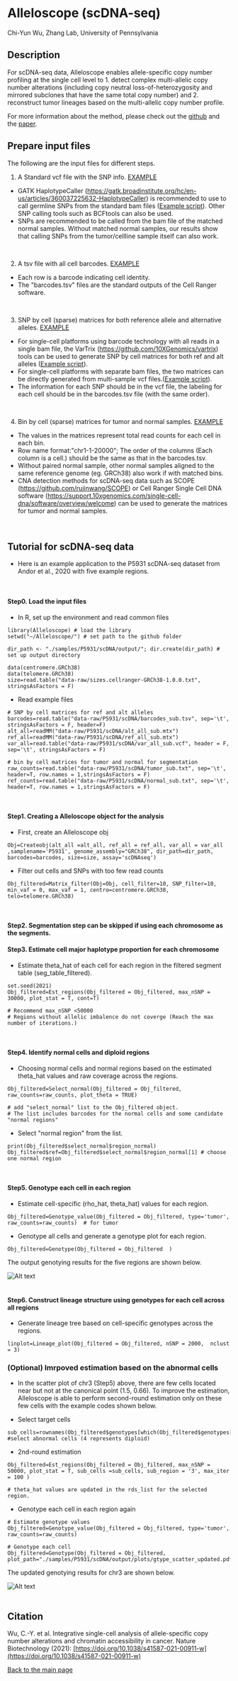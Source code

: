 Alleloscope (scDNA-seq)
================
Chi-Yun Wu, Zhang Lab, University of Pennsylvania

## Description
For scDNA-seq data, Alleloscope enables allele-specific copy number profiling at the single cell level to 1. detect complex multi-allelic copy number alterations (including copy neutral loss-of-heterozygosity and mirrored subclones that have the same total copy number) and 2. reconstruct tumor lineages based on the multi-allelic copy number profile.

For more information about the method, please check out the [github](https://github.com/seasoncloud/Alleloscope) and the [paper](https://doi.org/10.1038/s41587-021-00911-w).
<br/>

## Prepare input files
The following are the input files for different steps.

1. A Standard vcf file with the SNP info. [EXAMPLE](https://github.com/seasoncloud/Alleloscope/blob/main/data-raw/SNU601/scDNA/var_all_sub.vcf)
* GATK HaplotypeCaller (https://gatk.broadinstitute.org/hc/en-us/articles/360037225632-HaplotypeCaller) is recommended to use to call germline SNPs from the standard bam files ([Example script](https://github.com/seasoncloud/Basic_CNV_SNV/blob/main/scripts/snv_calling_gatk.sh)). Other SNP calling tools such as BCFtools can also be used. 
* SNPs are recommended to be called from the bam file of the matched normal samples. Without matched normal samples, our results show that calling SNPs from the tumor/cellline sample itself can also work.
<br/>
 
2. A tsv file with all cell barcodes. [EXAMPLE](https://github.com/seasoncloud/Alleloscope/blob/main/data-raw/SNU601/scDNA/barcodes_sub.tsv)
* Each row is a barcode indicating cell identity.
* The "barcodes.tsv" files are the standard outputs of the Cell Ranger software.
<br/>
 
3. SNP by cell (sparse) matrices for both reference allele and alternative alleles. [EXAMPLE](https://github.com/seasoncloud/Alleloscope/blob/main/data-raw/SNU601/scDNA/alt_all_sub.mtx) 
* For single-cell platforms using barcode technology with all reads in a single bam file, the VarTrix (https://github.com/10XGenomics/vartrix) tools can be used to generate SNP by cell matrices for both ref and alt alleles ([Example script](https://github.com/seasoncloud/Basic_CNV_SNV/blob/main/scripts/vartrix.sh)).
* For single-cell platforms with separate bam files, the two matrices can be directly generated from multi-sample vcf files.([Example script](https://github.com/seasoncloud/Basic_CNV_SNV/blob/main/scripts/hmsns_preprocessing.sh)).
* The information for each SNP should be in the vcf file, the labeling for each cell should be in the barcodes.tsv file (with the same order).
<br/>
  
4. Bin by cell (sparse) matrices for tumor and normal samples. [EXAMPLE](https://github.com/seasoncloud/Alleloscope/blob/main/data-raw/SNU601/scDNA/tumor_sub.txt) 
* The values in the matrices represent total read counts for each cell in each bin.
* Row name format:"chr1-1-20000"; The order of the columns (Each column is a cell.) should be the same as that in the barcodes.tsv.
* Without paired normal sample, other normal samples aligned to the same reference genome (eg. GRCh38) also work if with matched bins.
* CNA detection methods for scDNA-seq data such as SCOPE (https://github.com/rujinwang/SCOPE) or Cell Ranger Single Cell DNA software (https://support.10xgenomics.com/single-cell-dna/software/overview/welcome) can be used to generate the matrices for tumor and normal samples.
<br/>

## Tutorial for scDNA-seq data
* Here is an example application to the P5931 scDNA-seq dataset from Andor et al., 2020 with five example regions. 
<br/>

#### Step0. Load the input files

* In R, set up the environment and read common files
```
library(Alleloscope) # load the library
setwd("~/Alleloscope/") # set path to the github folder

dir_path <- "./samples/P5931/scDNA/output/"; dir.create(dir_path) # set up output directory

data(centromere.GRCh38)
data(telomere.GRCh38)
size=read.table("data-raw/sizes.cellranger-GRCh38-1.0.0.txt", stringsAsFactors = F)
```

* Read example files
```
# SNP by cell matrices for ref and alt alleles
barcodes=read.table("data-raw/P5931/scDNA/barcodes_sub.tsv", sep='\t', stringsAsFactors = F, header=F)
alt_all=readMM("data-raw/P5931/scDNA/alt_all_sub.mtx")
ref_all=readMM("data-raw/P5931/scDNA/ref_all_sub.mtx")
var_all=read.table("data-raw/P5931/scDNA/var_all_sub.vcf", header = F, sep='\t', stringsAsFactors = F)

# bin by cell matrices for tumor and normal for segmentation
raw_counts=read.table("data-raw/P5931/scDNA/tumor_sub.txt", sep='\t', header=T, row.names = 1,stringsAsFactors = F)
ref_counts=read.table("data-raw/P5931/scDNA/normal_sub.txt", sep='\t', header=T, row.names = 1,stringsAsFactors = F)
```
<br/>

#### Step1. Creating a Alleloscope object for the analysis

* First, create an Alleloscope obj
```
Obj=Createobj(alt_all =alt_all, ref_all = ref_all, var_all = var_all ,samplename='P5931', genome_assembly="GRCh38", dir_path=dir_path, barcodes=barcodes, size=size, assay='scDNAseq')
```

* Filter out cells and SNPs with too few read counts
```
Obj_filtered=Matrix_filter(Obj=Obj, cell_filter=10, SNP_filter=10, min_vaf = 0, max_vaf = 1, centro=centromere.GRCh38, telo=telomere.GRCh38) 
```

<br/>

#### Step2. Segmentation step can be skipped if using each chromosome as the segments.


#### Step3. Estimate cell major haplotype proportion for each chromosome

* Estimate theta_hat of each cell for each region in the filtered segment table (seg_table_filtered).
```
set.seed(2021)
Obj_filtered=Est_regions(Obj_filtered = Obj_filtered, max_nSNP = 30000, plot_stat = T, cont=T)

# Recommend max_nSNP <50000
# Regions without allelic imbalence do not coverge (Reach the max number of iterations.)
```
<br/>

#### Step4. Identify normal cells and diploid regions

* Choosing normal cells and normal regions based on the estimated theta_hat values and raw coverage across the regions.
```
Obj_filtered=Select_normal(Obj_filtered = Obj_filtered, raw_counts=raw_counts, plot_theta = TRUE)

# add "select_normal" list to the Obj_filtered object. 
# The list includes barcodes for the normal cells and some candidate "normal regions"
```

* Select "normal region" from the list.
```
print(Obj_filtered$select_normal$region_normal)
Obj_filtered$ref=Obj_filtered$select_normal$region_normal[1] # choose one normal region
```
<br/>

#### Step5. Genotype each cell in each region

* Estimate cell-specific (rho_hat, theta_hat) values for each region.
```
Obj_filtered=Genotype_value(Obj_filtered = Obj_filtered, type='tumor', raw_counts=raw_counts)  # for tumor
```

* Genotype all cells and generate a genotype plot for each region.
```
Obj_filtered=Genotype(Obj_filtered = Obj_filtered  )
```
The output genotying results for the five regions are shown below.

![Alt text](../../../inst/plots/gtype_pre2.png?raw=true "P5931 genotypes")
<br/><br/>

#### Step6. Construct lineage structure using genotypes for each cell across all regions

* Generate lineage tree based on cell-specific genotypes across the regions.
```
linplot=Lineage_plot(Obj_filtered = Obj_filtered, nSNP = 2000,  nclust = 3)
```

### (Optional) Imrpoved estimation based on the abnormal cells

* In the scatter plot of chr3 (Step5) above, there are few cells located near but not at the canonical point (1.5, 0.66). To improve the estimation, Alleloscope is able to perform second-round estimation only on these few cells with the example codes shown below. 

* Select target cells
```
sub_cells=rownames(Obj_filtered$genotypes[which(Obj_filtered$genotypes[,2]!=4),]) #select abnormal cells (4 represents diploid)
```

* 2nd-round estimation
```
Obj_filtered=Est_regions(Obj_filtered = Obj_filtered, max_nSNP = 50000, plot_stat = T, sub_cells =sub_cells, sub_region = '3', max_iter = 100 )

# theta_hat values are updated in the rds_list for the selected region.
```

* Genotype each cell in each region again
```
# Estimate genotype values
Obj_filtered=Genotype_value(Obj_filtered = Obj_filtered, type='tumor', raw_counts=raw_counts)

# Genotype each cell
Obj_filtered=Genotype(Obj_filtered = Obj_filtered, plot_path="./samples/P5931/scDNA/output/plots/gtype_scatter_updated.pdf")
```
The updated genotying results for chr3 are shown below.

![Alt text](../../../inst/plots/gtype_updated.png?raw=true "P5931 genotypes")
<br/><br/>



## Citation
Wu, C.-Y. et al. Integrative single-cell analysis of allele-specific copy number alterations and chromatin accessibility in cancer. Nature Biotechnology (2021): [https://doi.org/10.1038/s41587-021-00911-w](https://doi.org/10.1038/s41587-021-00911-w)





[Back to the main page](https://github.com/seasoncloud/Alleloscope)
